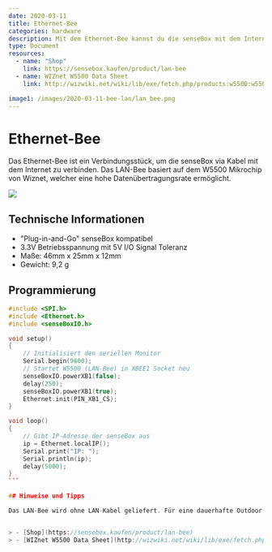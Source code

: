 ```yaml
---
date: 2020-03-11
title: Ethernet-Bee
categories: hardware
description: Mit dem Ethernet-Bee kannst du die senseBox mit dem Internet verbinden und Messwerte übertragen.
type: Document
resources:
  - name: "Shop"
    link: https://sensebox.kaufen/product/lan-bee
  - name: WIZnet W5500 Data Sheet
    link: http://wizwiki.net/wiki/lib/exe/fetch.php/products:w5500:w5500_ds_v109e.pdf

image1: /images/2020-03-11-bee-lan/lan_bee.png
---
```


# Ethernet-Bee

Das Ethernet-Bee ist ein Verbindungsstück, um die senseBox via Kabel mit dem Internet zu verbinden. Das LAN-Bee basiert auf dem W5500 Mikrochip von Wiznet, welcher eine hohe Datenübertragungsrate ermöglicht.

![](/img/hardware-bilder/bees/ethernet-bee/lan_bee.png)

## Technische Informationen

* "Plug-in-and-Go" senseBox kompatibel
* 3.3V Betriebsspannung mit 5V I/O Signal Toleranz
* Maße: 46mm x 25mm x 12mm
* Gewicht: 9,2 g


## Programmierung

````c++
#include <SPI.h>
#include <Ethernet.h>
#include <senseBoxIO.h>

void setup()
{
    // Initialisiert den seriellen Monitor
    Serial.begin(9600);
    // Startet W5500 (LAN-Bee) in XBEE1 Socket neu
    senseBoxIO.powerXB1(false);
    delay(250);
    senseBoxIO.powerXB1(true);
    Ethernet.init(PIN_XB1_CS);
}

void loop()
{
    // Gibt IP-Adresse der senseBox aus
    ip = Ethernet.localIP();
    Serial.print("IP: ");
    Serial.println(ip);
    delay(5000);
}
```

## Hinweise und Tipps

Das LAN-Bee wird ohne LAN-Kabel geliefert. Für eine dauerhafte Outdoor-Anbringung eignen sich insbesondere flache LAN-Kabel, welche man einfach durch Fenster und Türen nach außen legen kann. Insbesondere in Kombination mit Power over Ethernet (PoE) kann die senseBox dann einfach betrieben werden.


> - [Shop](https://sensebox.kaufen/product/lan-bee)
> - [WIZnet W5500 Data Sheet](http://wizwiki.net/wiki/lib/exe/fetch.php/products:w5500:w5500_ds_v109e.pdf)